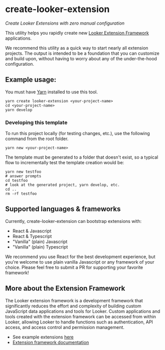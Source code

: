 # create-looker-extension

_Create Looker Extensions with zero manual configuration_

This utility helps you rapidly create new [Looker Extension Framework](https://docs.looker.com/data-modeling/extension-framework/extension-framework-intro) applications.

We recommend this utility as a quick way to start nearly all extension projects. The output is intended to be a foundation that you can customize and build upon, without having to worry about any of the under-the-hood configuration.

## Example usage:

You must have [Yarn](https://classic.yarnpkg.com/en/docs/install) installed to use this tool.

```shell
yarn create looker-extension <your-project-name>
cd <your-project-name>
yarn develop
```

### Developing this template

To run this project locally (for testing changes, etc.), use the following command from the root folder.

```shell
yarn new <your-project-name>
``` 

The template must be generated to a folder that doesn't exist, so a typical flow to incrementally test the template creation would be:

```shell
yarn new testfoo
# answer prompts
cd testfoo
# look at the generated project, yarn develop, etc.
cd ..
rm -rf testfoo
```

## Supported languages & frameworks

Currently, create-looker-extension can bootstrap extensions with:

- React & Javascript
- React & Typescript
- "Vanilla" (plain) Javascript
- "Vanilla" (plain) Typescript

We recommend you use React for the best development experience, but you're welcome to use plain vanilla Javascript or any framework of your choice. Please feel free to submit a PR for supporting your favorite framework!

## More about the Extension Framework

The Looker extension framework is a development framework that significantly reduces the effort and complexity of building custom JavaScript data applications and tools for Looker. 
Custom applications and tools created with the extension framework can be accessed from within Looker, allowing Looker to handle functions such as authentication, API access, and access control and permission management.

- See example extensions [here](https://github.com/looker-open-source/extension-examples)
- [Extension framework documentation](https://docs.looker.com/data-modeling/extension-framework/extension-framework-intro)
